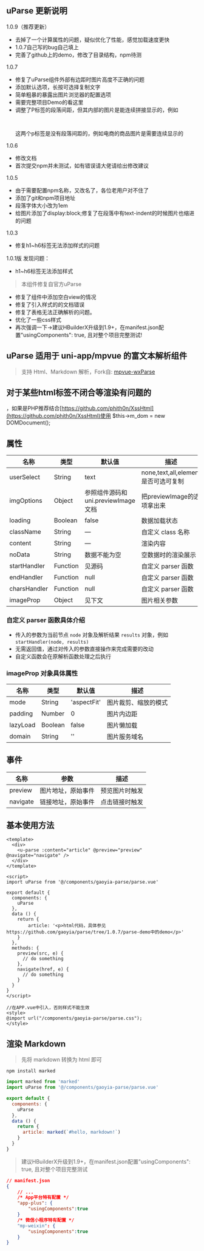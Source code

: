 ## uParse 更新说明
1.0.9（推荐更新）

* 去掉了一个计算属性的问题，疑似优化了性能，感觉加载速度更快
* 1.0.7自己写的bug自己填上
* 完善了github上的demo，修改了目录结构，npm待测

1.0.7

* 修复了uParse组件外部有边距时图片高度不正确的问题
* 添加默认选项，长按可选择复制文字
* 简单粗暴的暴露出图片浏览器的配置选项
* 需要完整项目Demo的看这里
* 调整了P标签的段落间距，但其内部的图片是能连续拼接显示的，例如<p><img/></p><p><img/></p>这两个p标签是没有段落间距的，例如电商的商品图片是需要连续显示的


1.0.6
* 修改文档
* 首次提交npm并未测试，如有错误请大佬请给出修改建议

1.0.5 

* 由于需要配置npm名称，又改名了，各位老用户对不住了
* 添加了git和npm项目地址
* 段落字体大小改为1em
* 给图片添加了display:block;修复了在段落中有text-indent的时候图片也缩进的问题

1.0.3
* 修复h1~h6标签无法添加样式的问题

1.0.1版
  发现问题：
* h1~h6标签无法添加样式

> 本组件修复自官方uParse

* 修复了组件中添加空白view的情况
* 修复了引入样式的的文档错误
* 修复了表格无法正确解析的问题。
* 优化了一些css样式
* 再次强调一下->建议HBuilderX升级到1.9+，在manifest.json配置"usingComponents": true, 且对整个项目完整测试!

## uParse 适用于 uni-app/mpvue 的富文本解析组件

> 支持 Html、Markdown 解析，Fork自: [mpvue-wxParse](https://github.com/F-loat/mpvue-wxParse)

## 对于某些html标签不闭合等渲染有问题的
，如果是PHP推荐结合[https://github.com/phith0n/XssHtml](https://github.com/phith0n/XssHtml)使用
 $this->m_dom = new DOMDocument();
 
## 属性

| 名称             | 类型          | 默认值        | 描述               |
| -----------------|--------------- | ------------- | ----------------  |
| userSelect       | String         | text          | none,text,all,element是否可选可复制|
| imgOptions       | Object         | 参照组件源码和uni.previewImage文档| 把previewImage的选项拿出来|
| loading          | Boolean        | false         | 数据加载状态       |
| className        | String         | —             | 自定义 class 名称  |
| content          | String         | —             | 渲染内容           |
| noData           | String         | 数据不能为空   | 空数据时的渲染展示  |
| startHandler     | Function       | 见源码         | 自定义 parser 函数 |
| endHandler       | Function       | null          | 自定义 parser 函数 |
| charsHandler     | Function       | null          | 自定义 parser 函数 |
| imageProp        | Object         | 见下文        | 图片相关参数        |

### 自定义 parser 函数具体介绍

* 传入的参数为当前节点 `node` 对象及解析结果 `results` 对象，例如 `startHandler(node, results)`
* 无需返回值，通过对传入的参数直接操作来完成需要的改动
* 自定义函数会在原解析函数处理之后执行

### imageProp 对象具体属性

| 名称              | 类型           | 默认值        | 描述                |
| -----------------|--------------- | ------------- | ------------------ |
| mode             | String         | 'aspectFit'   | 图片裁剪、缩放的模式 |
| padding          | Number         | 0             | 图片内边距          |
| lazyLoad         | Boolean        | false         | 图片懒加载          |
| domain           | String         | ''            | 图片服务域名        |

## 事件

| 名称             | 参数              | 描述              |
| -----------------|----------------- | ----------------  |
| preview          | 图片地址，原始事件 | 预览图片时触发     |
| navigate         | 链接地址，原始事件 | 点击链接时触发     |

## 基本使用方法


``` vue
<template>
  <div>
    <u-parse :content="article" @preview="preview" @navigate="navigate" />
  </div>
</template>

<script>
import uParse from '@/components/gaoyia-parse/parse.vue'

export default {
  components: {
    uParse
  },
  data () {
    return {
        article: '<p>html代码，具体参见https://github.com/gaoyia/parse/tree/1.0.7/parse-demo中的demo</p>'
    }
  },
  methods: {
    preview(src, e) {
      // do something
    },
    navigate(href, e) {
      // do something
    }
  }
}
</script>

//在APP.vue中引入，否则样式不能生效
<style>
@import url("/components/gaoyia-parse/parse.css");
</style>
```


## 渲染 Markdown

> 先将 markdown 转换为 html 即可

```
npm install marked
```

``` js
import marked from 'marked'
import uParse from '@/components/gaoyia-parse/parse.vue'

export default {
  components: {
    uParse
  },
  data () {
    return {
      article: marked(`#hello, markdown!`)
    }
  }
}
```

> 建议HBuilderX升级到1.9+，在manifest.json配置"usingComponents": true, 且对整个项目完整测试

``` json
// manifest.json  
{  
    // ...  
    /* App平台特有配置 */  
    "app-plus": {
        "usingComponents":true  
    }  
    /* 微信小程序特有配置 */  
    "mp-weixin": {
        "usingComponents":true
    }  
}  
```